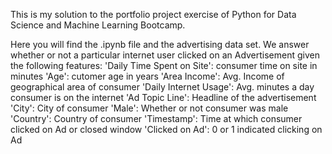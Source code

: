 This is my solution to the portfolio project exercise of Python for Data Science and Machine Learning Bootcamp.

Here you will find the .ipynb file and the advertising data set. We answer whether or not a particular internet user clicked on an Advertisement given the following features: 
'Daily Time Spent on Site': consumer time on site in minutes
'Age': cutomer age in years
'Area Income': Avg. Income of geographical area of consumer
'Daily Internet Usage': Avg. minutes a day consumer is on the internet
'Ad Topic Line': Headline of the advertisement
'City': City of consumer
'Male': Whether or not consumer was male
'Country': Country of consumer
'Timestamp': Time at which consumer clicked on Ad or closed window
'Clicked on Ad': 0 or 1 indicated clicking on Ad
